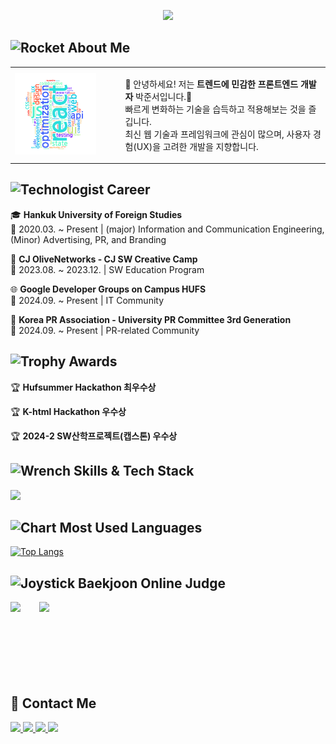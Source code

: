 <p align="center">
  <a href="https://git.io/typing-svg">
    <img src="https://readme-typing-svg.herokuapp.com?font=Press+Start+2P&size=18&pause=1000&color=262627&center=true&vCenter=true&width=800&height=50&lines=Creative+Frontend+Developer;Passionate+About+UX%2FUI;Loves+React+and+Animation;Welcome+to+My+GitHub!" width="800px"/>
  </a>
</p>

## <img src="https://raw.githubusercontent.com/Tarikul-Islam-Anik/Animated-Fluent-Emojis/master/Emojis/Travel%20and%20places/Rocket.png" alt="Rocket" width="20" height="20" /> About Me

<table>
  <tr>
    <td width="35%">
      <img src="https://github.com/Debuging-JunSeoPark/Debuging-JunSeoPark/blob/fd61c329146eda272094a36b9ed3e3ef45a1ec1a/assets/word-art%20(2).png" width="80%" />
    </td>
    <td width="65%">
      <p>
        👋 안녕하세요! 저는 <strong>트렌드에 민감한 프론트엔드 개발자</strong> 박준서입니다.👋<br>
        빠르게 변화하는 기술을 습득하고 적용해보는 것을 즐깁니다.<br>
        최신 웹 기술과 프레임워크에 관심이 많으며, 사용자 경험(UX)을 고려한 개발을 지향합니다.
      </p>
    </td>
  </tr>
</table>

## <img src="https://raw.githubusercontent.com/Tarikul-Islam-Anik/Animated-Fluent-Emojis/master/Emojis/People/Technologist.png" alt="Technologist" width="20" height="20" /> Career

🎓 **Hankuk University of Foreign Studies**  
📌 2020.03. ~ Present | (major) Information and Communication Engineering, (Minor) Advertising, PR, and Branding  

🚀 **CJ OliveNetworks - CJ SW Creative Camp**  
📌 2023.08. ~ 2023.12. | SW Education Program

🌐 **Google Developer Groups on Campus HUFS**  
📌 2024.09. ~ Present | IT Community

📢 **Korea PR Association - University PR Committee 3rd Generation**  
📌 2024.09. ~ Present | PR-related Community

## <img src="https://raw.githubusercontent.com/Tarikul-Islam-Anik/Animated-Fluent-Emojis/master/Emojis/Activities/Trophy.png" alt="Trophy" width="20" height="20" /> Awards

🏆 **Hufsummer Hackathon 최우수상**

🏆 **K-html Hackathon 우수상**

🏆 **2024-2 SW산학프로젝트(캡스톤) 우수상**

## <img src="https://raw.githubusercontent.com/Tarikul-Islam-Anik/Animated-Fluent-Emojis/master/Emojis/Objects/Wrench.png" alt="Wrench" width="20" height="20" /> Skills & Tech Stack

<p align="left">
  <img src="https://skillicons.dev/icons?i=js,ts,react,vue,nodejs&theme=dark" />
</p>

## <img src="https://raw.githubusercontent.com/Tarikul-Islam-Anik/Animated-Fluent-Emojis/master/Emojis/Objects/Bar%20Chart.png" alt="Chart" width="20" height="20" /> Most Used Languages

[![Top Langs](https://github-readme-stats.vercel.app/api/top-langs/?username=Debuging-JunSeoPark&layout=compact&theme=radical)](https://github.com/anuraghazra/github-readme-stats)

## <img src="https://raw.githubusercontent.com/Tarikul-Islam-Anik/Animated-Fluent-Emojis/master/Emojis/Activities/Joystick.png" alt="Joystick" width="20" height="20" /> Baekjoon Online Judge

<p align="left" style="display: flex; gap: 30px;">
  <img src="http://mazassumnida.wtf/api/v2/generate_badge?boj=pjseo1313" height="120"/>
  <img src="https://mazandi.herokuapp.com/api?handle=pjseo1313&theme=dark" height="120"/>
</p>

## 📩 Contact Me

<a href="mailto:pjseo1313@gmail.com">
  <img src="https://img.shields.io/badge/Gmail-D14836?style=for-the-badge&logo=Gmail&logoColor=white"/>
</a>
<a href="https://juncci.tistory.com/">
  <img src="https://img.shields.io/badge/Tistory-000000?style=for-the-badge&logo=Google%20Blogger&logoColor=white"/>
</a>
<a href="https://blog.naver.com/qkrrjatk12">
  <img src="https://img.shields.io/badge/Naver%20Blog-03C75A?style=for-the-badge&logo=Naver&logoColor=white"/>
</a>
<a href="https://www.linkedin.com/in/%EC%A4%80%EC%84%9C-%EB%B0%95-452939359/">
  <img src="https://img.shields.io/badge/LinkedIn-0077B5?style=for-the-badge&logo=LinkedIn&logoColor=white"/>
</a>
